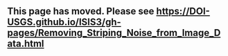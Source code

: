 ## This page has moved. Please see https://DOI-USGS.github.io/ISIS3/gh-pages/Removing_Striping_Noise_from_Image_Data.html